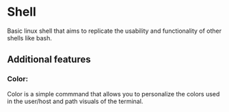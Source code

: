 # Shell
Basic linux shell that aims to replicate the usability and functionality of other shells like bash.
## Additional features
### Color: 
Color is a simple commmand that allows you to personalize the colors used in the user/host and path visuals of the terminal.
